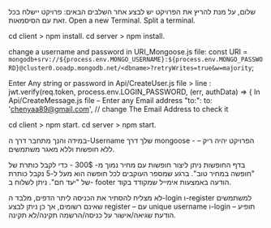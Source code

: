 שלום,
על מנת להריץ את הפרויקט יש לבצע אחר השלבים הבאים:
פרויקט יישלח בכל זאת עם הסיסמאות.
Open a new Terminal.
Split a terminal.

cd client  > npm install.
cd server > npm install.

change a username and password in URI_Mongoose.js file: const URI =
`mongodb+srv://${process.env.MONGO_USERNAME}:${process.env.MONGO_PASSWORD}@cluster0.ooadp.mongodb.net/<dbname>?retryWrites=true&w=majority`;

Enter Any string or password in Api/CreateUser.js file > line : jwt.verify(req.token, process.env.LOGIN_PASSWORD, (err, authData) => {
In Api/CreateMessage.js file – Enter any Email address "to:": to: 'chenyaa89@gmail.com', // change The Email Address to check it

cd client > npm start.
cd server > npm start.

במידה והנך מתחבר דרך ה-Username שלך דרך mongoose  - הפרויקט יהיה ריק – ללא חופשות וללא מאגר משתמשים.

בדף החופשות ניתן ליצור חופשות עם מחיר נמוך מ- 300$ - כדי לקבל כותרת של "חופשה במחיר טוב".
ברגע שמספר העוקבים לכל חופשה הוא מעל ל-5 נקבל כותרת של "יעד חם".
ניתן לשלוח ב- footer הודעה באמצעות אימייל שמקודד בקוד.


לא מצליח להסתיר את הכניסה ליתר הדפים, מלבד ה-login ו-register למשתמשים שאינם רשומים,
אך כן ניתן לבצע register – עם unique username ו-login – תופיע הודעת שגיאה/אישור על כניסה/הרשמה תקינה/לא תקינה.
